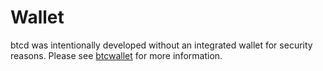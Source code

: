 # Wallet

btcd was intentionally developed without an integrated wallet for security
reasons. Please see [btcwallet](https://github.com/filechain/filechain/btcwallet) for more
information.

